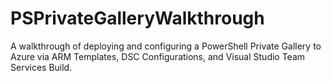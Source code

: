 # PSPrivateGalleryWalkthrough
A walkthrough of deploying and configuring a PowerShell Private Gallery to Azure via ARM Templates, DSC Configurations, and Visual Studio Team Services Build.
